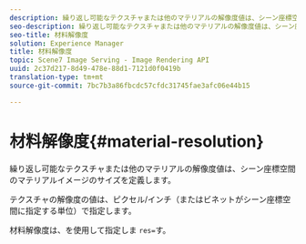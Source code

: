 ```yaml
---
description: 繰り返し可能なテクスチャまたは他のマテリアルの解像度値は、シーン座標空間のマテリアルイメージのサイズを定義します。
seo-description: 繰り返し可能なテクスチャまたは他のマテリアルの解像度値は、シーン座標空間のマテリアルイメージのサイズを定義します。
seo-title: 材料解像度
solution: Experience Manager
title: 材料解像度
topic: Scene7 Image Serving - Image Rendering API
uuid: 2c37d217-8d49-478e-88d1-7121d0f0419b
translation-type: tm+mt
source-git-commit: 7bc7b3a86fbcdc57cfdc31745fae3afc06e44b15

---
```



# 材料解像度{#material-resolution}

繰り返し可能なテクスチャまたは他のマテリアルの解像度値は、シーン座標空間のマテリアルイメージのサイズを定義します。

テクスチャの解像度の値は、ピクセル/インチ（またはビネットがシーン座標空間に指定する単位）で指定します。

材料解像度は、を使用して指定しま `res=`す。
